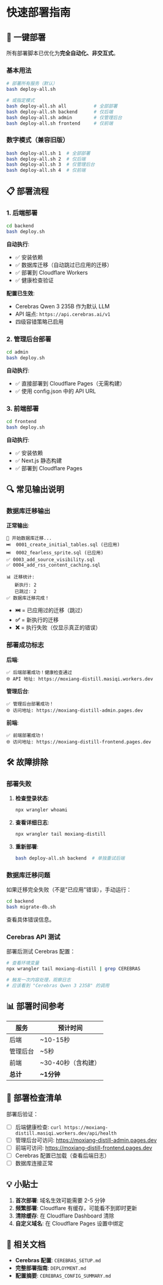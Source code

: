 # 快速部署指南

## 🚀 一键部署

所有部署脚本已优化为**完全自动化、非交互式**。

### 基本用法

```bash
# 部署所有服务（默认）
bash deploy-all.sh

# 或指定模式
bash deploy-all.sh all          # 全部部署
bash deploy-all.sh backend      # 仅后端
bash deploy-all.sh admin        # 仅管理后台
bash deploy-all.sh frontend     # 仅前端
```

### 数字模式（兼容旧版）

```bash
bash deploy-all.sh 1  # 全部部署
bash deploy-all.sh 2  # 仅后端
bash deploy-all.sh 3  # 仅管理后台
bash deploy-all.sh 4  # 仅前端
```

## 📋 部署流程

### 1. 后端部署

```bash
cd backend
bash deploy.sh
```

**自动执行**:
- ✅ 安装依赖
- ✅ 数据库迁移（自动跳过已应用的迁移）
- ✅ 部署到 Cloudflare Workers
- ✅ 健康检查验证

**配置已生效**:
- Cerebras Qwen 3 235B 作为默认 LLM
- API 端点: `https://api.cerebras.ai/v1`
- 四级容错策略已启用

### 2. 管理后台部署

```bash
cd admin
bash deploy.sh
```

**自动执行**:
- ✅ 直接部署到 Cloudflare Pages（无需构建）
- ✅ 使用 config.json 中的 API URL

### 3. 前端部署

```bash
cd frontend
bash deploy.sh
```

**自动执行**:
- ✅ 安装依赖
- ✅ Next.js 静态构建
- ✅ 部署到 Cloudflare Pages

## 🔍 常见输出说明

### 数据库迁移输出

**正常输出**:
```
🚀 开始数据库迁移...
⏭️  0001_create_initial_tables.sql (已应用)
⏭️  0002_fearless_sprite.sql (已应用)
✅ 0003_add_source_visibility.sql
✅ 0004_add_rss_content_caching.sql

📊 迁移统计:
   新执行: 2
   已跳过: 2
✅ 数据库迁移完成！
```

- **⏭️** = 已应用过的迁移（跳过）
- **✅** = 新执行的迁移
- **❌** = 执行失败（仅显示真正的错误）

### 部署成功标志

**后端**:
```
✅ 后端部署成功！健康检查通过
🌐 API 地址: https://moxiang-distill.masiqi.workers.dev
```

**管理后台**:
```
✅ 管理后台部署成功！
🌐 访问地址: https://moxiang-distill-admin.pages.dev
```

**前端**:
```
✅ 前端部署成功！
🌐 访问地址: https://moxiang-distill-frontend.pages.dev
```

## 🛠️ 故障排除

### 部署失败

1. **检查登录状态**:
   ```bash
   npx wrangler whoami
   ```

2. **查看详细日志**:
   ```bash
   npx wrangler tail moxiang-distill
   ```

3. **重新部署**:
   ```bash
   bash deploy-all.sh backend  # 单独重试后端
   ```

### 数据库迁移问题

如果迁移完全失败（不是"已应用"错误），手动运行：

```bash
cd backend
bash migrate-db.sh
```

查看具体错误信息。

### Cerebras API 测试

部署后测试 Cerebras 配置：

```bash
# 查看环境变量
npx wrangler tail moxiang-distill | grep CEREBRAS

# 触发一次内容处理，观察日志
# 应该看到 "Cerebras Qwen 3 235B" 的调用
```

## 📊 部署时间参考

| 服务 | 预计时间 |
|------|---------|
| 后端 | ~10-15秒 |
| 管理后台 | ~5秒 |
| 前端 | ~30-40秒（含构建） |
| **总计** | **~1分钟** |

## 🎯 部署检查清单

部署后验证：

- [ ] 后端健康检查: `curl https://moxiang-distill.masiqi.workers.dev/api/health`
- [ ] 管理后台可访问: https://moxiang-distill-admin.pages.dev
- [ ] 前端可访问: https://moxiang-distill-frontend.pages.dev
- [ ] Cerebras 配置已加载（查看后端日志）
- [ ] 数据库连接正常

## 💡 小贴士

1. **首次部署**: 域名生效可能需要 2-5 分钟
2. **频繁部署**: Cloudflare 有缓存，可能看不到即时更新
3. **清除缓存**: 在 Cloudflare Dashboard 清除
4. **自定义域名**: 在 Cloudflare Pages 设置中绑定

## 🔗 相关文档

- **Cerebras 配置**: `CEREBRAS_SETUP.md`
- **完整部署指南**: `DEPLOYMENT.md`
- **配置摘要**: `CEREBRAS_CONFIG_SUMMARY.md`
